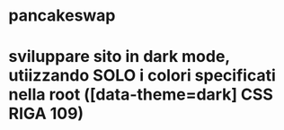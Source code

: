 # pancakeswap
# sviluppare sito in dark mode, utiizzando SOLO i colori specificati nella root ([data-theme=dark] CSS RIGA 109)
